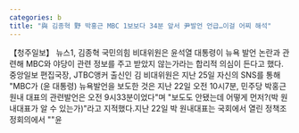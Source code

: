 ```yaml
---
categories: b
title: "與 김종혁 野 박홍근 MBC 1보보다 34분 앞서 尹발언 언급…이걸 어찌 해석"
---
```

【청주일보】 뉴스1, 김종혁 국민의힘 비대위원은 윤석열 대통령이 뉴욕 발언 논란과 관련해 MBC와 야당이 관련 정보를 주고 받았지 않는가라는 합리적 의심이 든다고 했다.중앙일보 편집국장, JTBC앵커 출신인 김 비대위원은 지난 25일 자신의 SNS를 통해 "MBC가 (윤 대통령) 뉴욕발언을 보도한 것은 지난 22일 오전 10시7분, 민주당 박홍근 원내 대표의 관련발언은 오전 9시33분이었다"며 "보도도 안됐는데 어떻게 먼저?(박 원내대표가 알 수 있는가)"라고 지적했다.지난 22일 박 원내대표는 국회에서 열린 정책조정회의에서 ""윤